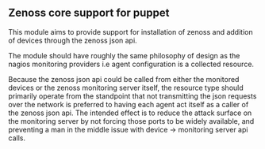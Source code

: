Zenoss core support for puppet
------------------------------

This module aims to provide support for installation of zenoss and addition of devices through the zenoss json api.

The module should have roughly the same philosophy of design as the nagios monitoring providers i.e agent configuration is a collected resource.

Because the zenoss json api could be called from either the monitored devices or the zenoss monitoring server itself, the resource type should primarily operate from the standpoint that not transmitting the json requests over the network is preferred to having each agent act itself as a caller of the zenoss json api. The intended effect is to reduce the attack surface on the monitoring server by not forcing those ports to be widely available, and preventing a man in the middle issue with device -> monitoring server api calls.

